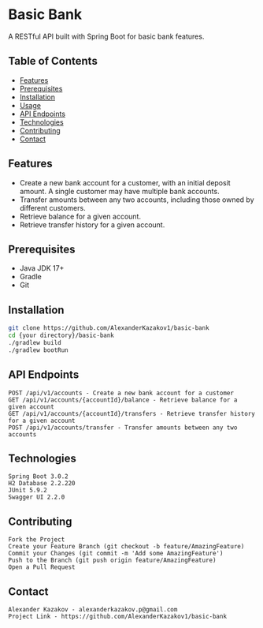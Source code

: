 # Basic Bank

A RESTful API built with Spring Boot for basic bank features.

## Table of Contents
- [Features](#features)
- [Prerequisites](#prerequisites)
- [Installation](#installation)
- [Usage](#usage)
- [API Endpoints](#api-endpoints)
- [Technologies](#technologies)
- [Contributing](#contributing)
- [Contact](#contact)

## Features

- Create a new bank account for a customer, with an initial deposit amount. A
  single customer may have multiple bank accounts.
- Transfer amounts between any two accounts, including those owned by
  different customers.
- Retrieve balance for a given account.
- Retrieve transfer history for a given account.

## Prerequisites

- Java JDK 17+
- Gradle
- Git

## Installation
```bash
git clone https://github.com/AlexanderKazakov1/basic-bank
cd {your directory}/basic-bank
./gradlew build
./gradlew bootRun
```

## API Endpoints

    POST /api/v1/accounts - Create a new bank account for a customer
    GET /api/v1/accounts/{accountId}/balance - Retrieve balance for a given account
    GET /api/v1/accounts/{accountId}/transfers - Retrieve transfer history for a given account
    POST /api/v1/accounts/transfer - Transfer amounts between any two accounts

## Technologies

    Spring Boot 3.0.2
    H2 Database 2.2.220
    JUnit 5.9.2
    Swagger UI 2.2.0

## Contributing

    Fork the Project
    Create your Feature Branch (git checkout -b feature/AmazingFeature)
    Commit your Changes (git commit -m 'Add some AmazingFeature')
    Push to the Branch (git push origin feature/AmazingFeature)
    Open a Pull Request

## Contact

    Alexander Kazakov - alexanderkazakov.p@gmail.com
    Project Link - https://github.com/AlexanderKazakov1/basic-bank
